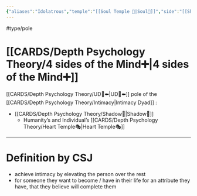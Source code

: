 ```yaml
---
{"aliases":"Idolatrous","temple":"[[Soul Temple 👥|Soul👥]]","side":"[[Shadow👤|👤]]","dg-publish":true,"permalink":"/cards/related-concepts-and-theories/idolatry/","dgPassFrontmatter":true,"created":"2022-12-20T15:48:12.129+01:00","updated":"2023-05-27T15:36:25.363+02:00"}
---
```


#type/pole 

# [[CARDS/Depth Psychology Theory/4 sides of the Mind➕\|4 sides of the Mind➕]]
[[CARDS/Depth Psychology Theory/UD👤⬅️\|UD👤⬅️]] pole of the [[CARDS/Depth Psychology Theory/Intimacy\|Intimacy Dyad]] :
- [[CARDS/Depth Psychology Theory/Shadow👥\|Shadow👥]] 
	- Humanity’s and Individual’s [[CARDS/Depth Psychology Theory/Heart Temple🎭\|Heart Temple🎭]] 
---
# Definition by CSJ 
- achieve intimacy by elevating the person over the rest 
- for someone they want to become / have in their life for an attribute they have, that they believe will complete them 